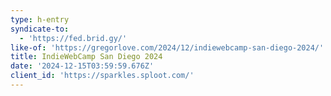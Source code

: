 ```yaml
---
type: h-entry
syndicate-to:
  - 'https://fed.brid.gy/'
like-of: 'https://gregorlove.com/2024/12/indiewebcamp-san-diego-2024/'
title: IndieWebCamp San Diego 2024
date: '2024-12-15T03:59:59.676Z'
client_id: 'https://sparkles.sploot.com/'
---
```


